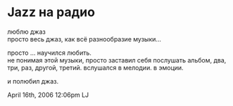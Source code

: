# Jazz на радио

люблю джаз  
просто весь джаз, как всё разнообразие музыки…

просто … научился любить.  
не понимая этой музыки, просто заставил себя послушать альбом, два, три,
раз, другой, третий. вслушался в мелодии. в эмоции.

и полюбил джаз.

<span id="timestamp"> April 16th, 2006 12:06pm </span> <span
class="tag">LJ</span>
